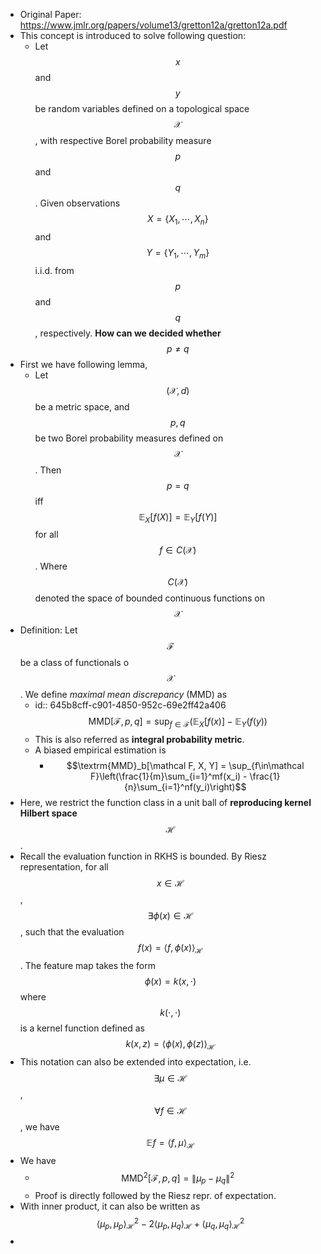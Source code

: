 - Original Paper: https://www.jmlr.org/papers/volume13/gretton12a/gretton12a.pdf
- This concept is introduced to solve following question:
	- Let $$x$$ and $$y$$ be random variables defined on a topological space $$\mathcal{X}$$, with respective Borel probability measure $$p$$ and $$q$$. Given observations $$X = \{X_1,\cdots, X_n\}$$ and $$Y=\{Y_1, \cdots, Y_m\}$$ i.i.d. from $$p$$ and $$q$$, respectively. **How can we decided whether** $$p\neq q$$
- First we have following lemma,
	- Let $$(\mathcal X, d)$$ be a metric space, and $$p, q$$ be two Borel probability measures defined on $$\mathcal X$$. Then $$p=q$$ iff $$\mathbb{E}_X[f(X)]=\mathbb{E}_Y[f(Y)]$$ for all $$f\in C(\mathcal X)$$. Where $$C(\mathcal X)$$ denoted the space of bounded  continuous functions on $$\mathcal X$$
- Definition: Let $$\mathcal F$$ be a class of functionals o $$\mathcal X$$. We define *maximal mean discrepancy* (MMD) as
	- id:: 645b8cff-c901-4850-952c-69e2ff42a406
	  $$\textrm{MMD}[\mathcal F, p, q] = \sup_{f\in\mathcal F}\left(\mathbb{E}_X[f(x)] - \mathbb{E}_Y(f(y)\right)$$
	- This is also referred as **integral probability metric**.
	- A biased empirical estimation is
		- $$\textrm{MMD}_b[\mathcal F, X, Y] = \sup_{f\in\mathcal F}\left(\frac{1}{m}\sum_{i=1}^mf(x_i) - \frac{1}{n}\sum_{i=1}^nf(y_i)\right)$$
- Here, we restrict the function class in a unit ball of **reproducing kernel Hilbert space** $$\mathcal H$$.
- Recall the evaluation function in RKHS is bounded. By Riesz representation,  for all $$x\in\mathcal H$$, $$\exists \phi(x)\in\mathcal H$$, such that the evaluation $$f(x) = \langle f, \phi(x)\rangle_{\mathcal H}$$. The feature map takes the form $$\phi(x) = k(x, \cdot)$$ where $$k(\cdot, \cdot)$$ is a kernel function defined as $$k(x, z) = \langle\phi(x), \phi(z)\rangle_{\mathcal{H}}$$
- This notation can also be extended into expectation, i.e. $$\exists\mu\in\mathcal H$$, $$\forall f\in \mathcal H$$, we have $$\mathbb{E}f = \langle f, \mu\rangle_{\mathcal H}$$
- We have
	- $$\mathrm{MMD}^2[\mathcal F, p, q] = \lVert \mu_p - \mu_q \rVert^2$$
	- Proof is directly followed by the Riesz repr. of expectation.
- With inner product, it can also be written as $$\langle\mu_p, \mu_p\rangle_{\mathcal H}^2 - 2\langle\mu_p, \mu_q\rangle_{\mathcal H}+\langle\mu_q, \mu_q\rangle_{\mathcal H}^2$$
-